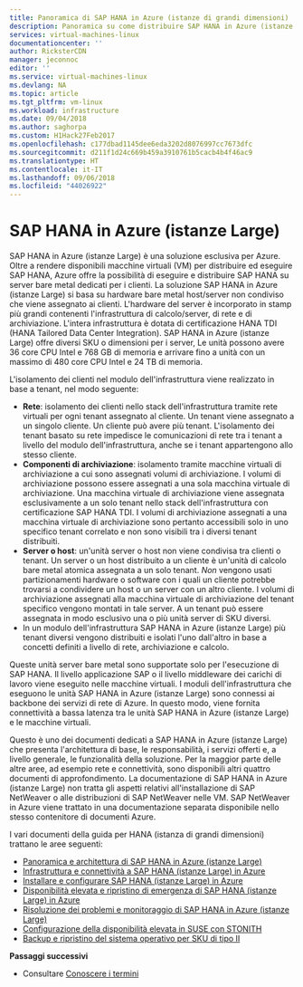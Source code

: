 ```yaml
---
title: Panoramica di SAP HANA in Azure (istanze di grandi dimensioni) | Microsoft Docs
description: Panoramica su come distribuire SAP HANA in Azure (istanze di grandi dimensioni).
services: virtual-machines-linux
documentationcenter: ''
author: RicksterCDN
manager: jeconnoc
editor: ''
ms.service: virtual-machines-linux
ms.devlang: NA
ms.topic: article
ms.tgt_pltfrm: vm-linux
ms.workload: infrastructure
ms.date: 09/04/2018
ms.author: saghorpa
ms.custom: H1Hack27Feb2017
ms.openlocfilehash: c177dbad1145dee6eda3202d8076997cc7673dfc
ms.sourcegitcommit: d211f1d24c669b459a3910761b5cacb4b4f46ac9
ms.translationtype: HT
ms.contentlocale: it-IT
ms.lasthandoff: 09/06/2018
ms.locfileid: "44026922"
---
```

#  <a name="what-is-sap-hana-on-azure-large-instances"></a>SAP HANA in Azure (istanze Large)

SAP HANA in Azure (istanze Large) è una soluzione esclusiva per Azure. Oltre a rendere disponibili macchine virtuali (VM) per distribuire ed eseguire SAP HANA, Azure offre la possibilità di eseguire e distribuire SAP HANA su server bare metal dedicati per i clienti. La soluzione SAP HANA in Azure (istanze Large) si basa su hardware bare metal host/server non condiviso che viene assegnato ai clienti. L'hardware del server è incorporato in stamp più grandi contenenti l'infrastruttura di calcolo/server, di rete e di archiviazione. L'intera infrastruttura è dotata di certificazione HANA TDI (HANA Tailored Data Center Integration). SAP HANA in Azure (istanze Large) offre diversi SKU o dimensioni per i server, Le unità possono avere 36 core CPU Intel e 768 GB di memoria e arrivare fino a unità con un massimo di 480 core CPU Intel e 24 TB di memoria.

L'isolamento dei clienti nel modulo dell'infrastruttura viene realizzato in base a tenant, nel modo seguente:

- **Rete**: isolamento dei clienti nello stack dell'infrastruttura tramite rete virtuali per ogni tenant assegnato al cliente. Un tenant viene assegnato a un singolo cliente. Un cliente può avere più tenant. L'isolamento dei tenant basato su rete impedisce le comunicazioni di rete tra i tenant a livello del modulo dell'infrastruttura, anche se i tenant appartengono allo stesso cliente.
- **Componenti di archiviazione**: isolamento tramite macchine virtuali di archiviazione a cui sono assegnati volumi di archiviazione. I volumi di archiviazione possono essere assegnati a una sola macchina virtuale di archiviazione. Una macchina virtuale di archiviazione viene assegnata esclusivamente a un solo tenant nello stack dell'infrastruttura con certificazione SAP HANA TDI. I volumi di archiviazione assegnati a una macchina virtuale di archiviazione sono pertanto accessibili solo in uno specifico tenant correlato e non sono visibili tra i diversi tenant distribuiti.
- **Server o host**: un'unità server o host non viene condivisa tra clienti o tenant. Un server o un host distribuito a un cliente è un'unità di calcolo bare metal atomica assegnata a un solo tenant. *Non* vengono usati partizionamenti hardware o software con i quali un cliente potrebbe trovarsi a condividere un host o un server con un altro cliente. I volumi di archiviazione assegnati alla macchina virtuale di archiviazione del tenant specifico vengono montati in tale server. A un tenant può essere assegnata in modo esclusivo una o più unità server di SKU diversi.
- In un modulo dell'infrastruttura SAP HANA in Azure (istanze Large) più tenant diversi vengono distribuiti e isolati l'uno dall'altro in base a concetti definiti a livello di rete, archiviazione e calcolo. 


Queste unità server bare metal sono supportate solo per l'esecuzione di SAP HANA. Il livello applicazione SAP o il livello middleware dei carichi di lavoro viene eseguito nelle macchine virtuali. I moduli dell'infrastruttura che eseguono le unità SAP HANA in Azure (istanze Large) sono connessi ai backbone dei servizi di rete di Azure. In questo modo, viene fornita connettività a bassa latenza tra le unità SAP HANA in Azure (istanze Large) e le macchine virtuali.

Questo è uno dei documenti dedicati a SAP HANA in Azure (istanze Large) che presenta l'architettura di base, le responsabilità, i servizi offerti e, a livello generale, le funzionalità della soluzione. Per la maggior parte delle altre aree, ad esempio rete e connettività, sono disponibili altri quattro documenti di approfondimento. La documentazione di SAP HANA in Azure (istanze Large) non tratta gli aspetti relativi all'installazione di SAP NetWeaver o alle distribuzioni di SAP NetWeaver nelle VM. SAP NetWeaver in Azure viene trattato in una documentazione separata disponibile nello stesso contenitore di documenti Azure. 


I vari documenti della guida per HANA (istanza di grandi dimensioni) trattano le aree seguenti:

- [Panoramica e architettura di SAP HANA in Azure (istanze Large)](hana-overview-architecture.md?toc=%2fazure%2fvirtual-machines%2flinux%2ftoc.json)
- [Infrastruttura e connettività a SAP HANA (istanze Large) in Azure](hana-overview-infrastructure-connectivity.md?toc=%2fazure%2fvirtual-machines%2flinux%2ftoc.json)
- [Installare e configurare SAP HANA (istanze Large) in Azure](hana-installation.md?toc=%2fazure%2fvirtual-machines%2flinux%2ftoc.json)
- [Disponibilità elevata e ripristino di emergenza di SAP HANA (istanze Large) in Azure](hana-overview-high-availability-disaster-recovery.md?toc=%2fazure%2fvirtual-machines%2flinux%2ftoc.json)
- [Risoluzione dei problemi e monitoraggio di SAP HANA in Azure (istanze Large)](troubleshooting-monitoring.md?toc=%2fazure%2fvirtual-machines%2flinux%2ftoc.json)
- [Configurazione della disponibilità elevata in SUSE con STONITH](https://docs.microsoft.com/azure/virtual-machines/workloads/sap/ha-setup-with-stonith)
- [Backup e ripristino del sistema operativo per SKU di tipo II](https://docs.microsoft.com/azure/virtual-machines/workloads/sap/os-backup-type-ii-skus)

**Passaggi successivi**
- Consultare [Conoscere i termini](hana-know-terms.md)